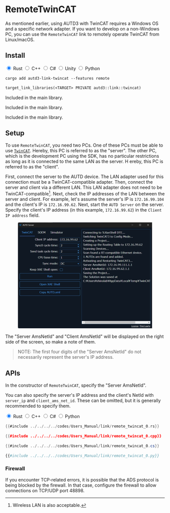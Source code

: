 # RemoteTwinCAT

As mentioned earlier, using AUTD3 with TwinCAT requires a Windows OS and a specific network adapter.
If you want to develop on a non-Windows PC, you can use the `RemoteTwinCAT` link to remotely operate TwinCAT from Linux/macOS.

## Install

<div class="tabs">
<input id="rust_tab_install" type="radio" class="tab" name="tab_install" checked>
<label class="tab_item" n=5  for="rust_tab_install">Rust</label>
<input id="cpp_tab_install" type="radio" class="tab" name="tab_install">
<label class="tab_item" n=5  for="cpp_tab_install">C++</label>
<input id="cs_tab_install" type="radio" class="tab" name="tab_install">
<label class="tab_item" n=5  for="cs_tab_install">C#</label>
<input id="unity_tab_install" type="radio" class="tab" name="tab_install">
<label class="tab_item" n=5  for="unity_tab_install">Unity</label>
<input id="python_tab_install" type="radio" class="tab" name="tab_install">
<label class="tab_item" n=5  for="python_tab_install">Python</label>

```rust,name=Shell
cargo add autd3-link-twincat --features remote
```

```cpp,name=CMakeLists.txt
target_link_libraries(<TARGET> PRIVATE autd3::link::twincat)
```

<div class="tab_content" id="cs_code_content">
  <p>
    Included in the main library.
  </p>
</div>

<div class="tab_content" id="unity_code_content">
  <p>
    Included in the main library.
  </p>
</div>

<div class="tab_content" id="python_code_content">
  <p>
    Included in the main library.
  </p>
</div>
</div>

## Setup

To use `RemoteTwinCAT`, you need two PCs.
One of these PCs must be able to use [`TwinCAT`](./twincat.md).
Hereby, this PC is referred to as the "server".
The other PC, which is the development PC using the SDK, has no particular restrictions as long as it is connected to the same LAN as the server. H
ereby, this PC is referred to as the "client".

First, connect the server to the AUTD device.
The LAN adapter used for this connection must be a TwinCAT-compatible adapter.
Then, connect the server and client via a different LAN.
This LAN adapter does not need to be TwinCAT-compatible[^fn_remote_twin].
Next, check the IP addresses of the LAN between the server and client.
For example, let's assume the server's IP is `172.16.99.104` and the client's IP is `172.16.99.62`.
Next, start the `AUTD Server` on the server.
Specify the client's IP address (in this example, `172.16.99.62`) in the `Client IP address` field.

<figure>
  <img src="../../../fig/Users_Manual/autdserver_remotetwincat.jpg"/>
</figure>

The "Server AmsNetId" and "Client AmsNetId" will be displayed on the right side of the screen, so make a note of them.

> NOTE: The first four digits of the "Server AmsNetId" do not necessarily represent the server's IP address.

## APIs

In the constructor of `RemoteTwinCAT`, specify the "Server AmsNetId".

You can also specify the server's IP address and the client's NetId with `server_ip` and `client_ams_net_id`.
These can be omitted, but it is generally recommended to specify them.

<div class="tabs">
<input id="rust_tab_api" type="radio" class="tab" name="tab_api" checked>
<label class="tab_item" n=4 for="rust_tab_api">Rust</label>
<input id="cpp_tab_api" type="radio" class="tab" name="tab_api">
<label class="tab_item" n=4 for="cpp_tab_api">C++</label>
<input id="cs_tab_api" type="radio" class="tab" name="tab_api">
<label class="tab_item" n=4 for="cs_tab_api">C#</label>
<input id="python_tab_api" type="radio" class="tab" name="tab_api">
<label class="tab_item" n=4 for="python_tab_api">Python</label>

```rust
{{#include ../../../../codes/Users_Manual/link/remote_twincat_0.rs}}
```

```cpp
{{#include ../../../../codes/Users_Manual/link/remote_twincat_0.cpp}}
```

```cs
{{#include ../../../../codes/Users_Manual/link/remote_twincat_0.cs}}
```

```python
{{#include ../../../../codes/Users_Manual/link/remote_twincat_0.py}}
```
</div>

### Firewall

If you encounter TCP-related errors, it is possible that the ADS protocol is being blocked by the firewall.
In that case, configure the firewall to allow connections on TCP/UDP port 48898.

[^fn_remote_twin]: Wireless LAN is also acceptable.

